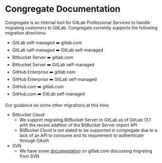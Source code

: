 # Congregate Documentation

Congregate is an internal tool for GitLab Professional Services to handle migrating customers to GitLab. Congregate currently supports the following migration directions:

* GitLab self-managed :arrow_right: gitlab.com
* GitLab self-managed :arrow_right: GitLab self-managed
* Bitbucket Server :arrow_right: gitlab.com
* Bitbucket Server :arrow_right: GitLab self-managed
* GitHub Enterprise :arrow_right: gitlab.com
* GitHub Enterprise :arrow_right: GitLab self-managed
* GitHub.com :arrow_right: gitlab.com
* GitHub.com :arrow_right: GitLab self-managed

Our guidance on some other migrations at this time:

* Bitbucket Cloud
    * We support migrating BitBucket Server to GitLab as of GitLab 13.1 with the recent addition of the BitBucket Server import API
    * BitBucket Cloud is not slated to be supported in congregate due to a lack of an API to consume and its requirement to authenticate through OAuth
* SVN
    * We have some [documentation](https://docs.gitlab.com/ee/user/project/import/svn.html) on gitlab.com discussing migrating from SVN

